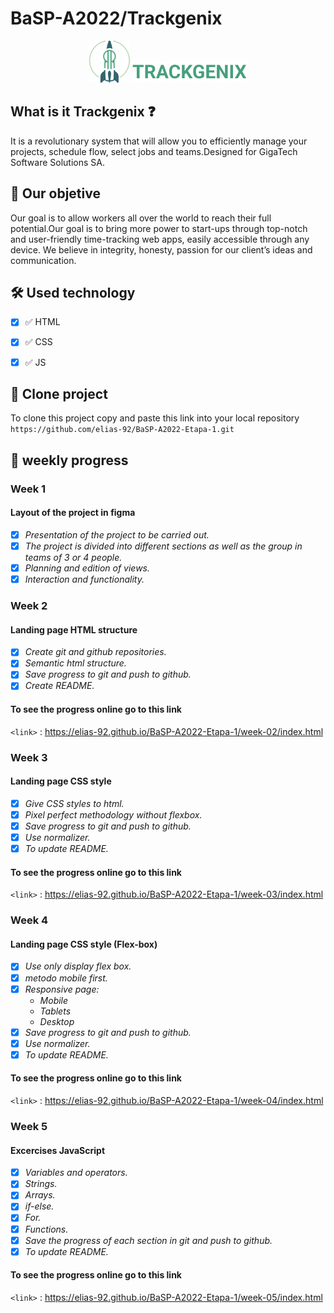 # BaSP-A2022/Trackgenix

<p align="center">
   <img src="week-02\assets\img\logo.png">
   <img src="week-02\assets\img\trackgenix.png">
</p>



## What is it Trackgenix :question:

It is a revolutionary system that will allow you to efficiently manage your projects, schedule flow,
 select jobs and teams.Designed for GigaTech Software Solutions SA.



## :dart: Our objetive

Our goal is to allow workers all over the world to reach their full potential.Our goal is to bring more power to 
start-ups through top-notch and user-friendly time-tracking web apps, easily accessible through any device.
We believe in integrity, honesty, passion for our client’s ideas and communication.



## 🛠️ Used technology

- [X] :white_check_mark: HTML
- [X] :white_check_mark: CSS
- [X] :white_check_mark: JS



## :open_file_folder: Clone project

To clone this project copy and paste this link into your local repository
 `https://github.com/elias-92/BaSP-A2022-Etapa-1.git`



## :eyes:  weekly progress 

### Week 1
#### Layout of the project in figma

- [x] *Presentation of the project to be carried out.*
- [x] *The project is divided into different sections as well as the group in teams of 3 or 4 people.*
- [x] *Planning and edition of views.*
- [x] *Interaction and functionality.*

### Week 2

#### Landing page HTML structure

- [x] *Create git and github repositories.*
- [x] *Semantic html structure.*
- [x] *Save progress to git and push to github.*
- [x] *Create README.*

#### To see the progress online go to this link
`<link>` : <https://elias-92.github.io/BaSP-A2022-Etapa-1/week-02/index.html>

### Week 3

#### Landing page CSS style

- [x] *Give CSS styles to html.*
- [x] *Pixel perfect methodology without flexbox.*
- [x] *Save progress to git and push to github.*
- [x] *Use normalizer.*
- [x] *To update README.*

#### To see the progress online go to this link
`<link>` : <https://elias-92.github.io/BaSP-A2022-Etapa-1/week-03/index.html>

### Week 4

#### Landing page CSS style (Flex-box)

- [x] *Use only display flex box.*
- [x] *metodo mobile first.*
- [x] *Responsive page:*
    + *Mobile*
    + *Tablets*
    + *Desktop*
- [x] *Save progress to git and push to github.*
- [x] *Use normalizer.*
- [x] *To update README.*

#### To see the progress online go to this link
`<link>` : <https://elias-92.github.io/BaSP-A2022-Etapa-1/week-04/index.html>

### Week 5

#### Excercises JavaScript

- [x] *Variables and operators.*
- [x] *Strings.*
- [x] *Arrays.*
- [x] *if-else.*
- [x] *For.*
- [x] *Functions.*
- [x] *Save the progress of each section in git and push to github.*
- [x] *To update README.*

#### To see the progress online go to this link
`<link>` : <https://elias-92.github.io/BaSP-A2022-Etapa-1/week-05/index.html>
